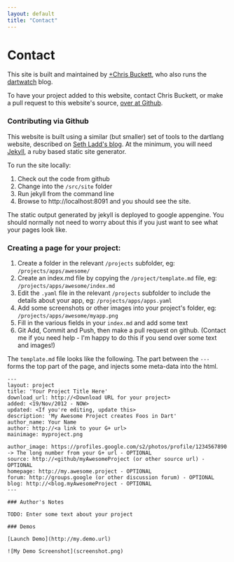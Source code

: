 ```yaml
---
layout: default
title: "Contact"
---
```


# Contact

This site is built and maintained by <a href="https://plus.google.com/117571249567635877826">+Chris Buckett</a>, 
who also runs the [dartwatch](http://blog.dartwatch.com) blog.  

To have your project added to this website, contact Chris Buckett, or make a pull request to this website's source, [over at Github](https://github.com/Dartwatch/builtwithdart.com).

### Contributing via Github

This website is built using a similar (but smaller) set of tools to the dartlang website, described on [Seth Ladd's blog](http://blog.sethladd.com/2012/07/how-we-built-dartlangorg.html).
At the minimum, you will need [Jekyll](http://jekyllrb.com/), a ruby based static site generator.  

To run the site locally:
1. Check out the code from github
2. Change into the `/src/site` folder
3. Run jekyll from the command line
4. Browse to http://localhost:8091 and you should see the site.

The static output generated by jekyll is deployed to google appengine.  You should normally not need to worry about this if you just want to see
what your pages look like.

### Creating a page for your project:

1. Create a folder in the relevant `/projects` subfolder, eg: `/projects/apps/awesome/`
2. Create an index.md file by copying the `/project/template.md` file, eg: `/projects/apps/awesome/index.md`
3. Edit the `.yaml` file in the relevant `/projects` subfolder to include the details about your app, eg: `/projects/apps/apps.yaml`
4. Add some screenshots or other images into your project's folder, eg: `/projects/apps/awesome/myapp.png`
5. Fill in the various fields in your `index.md` and add some text
6. Git Add, Commit and Push, then make a pull request on github.
(Contact me if you need help - I'm happy to do this if you send over some text and images!)

The `template.md` file looks like the following.  The part between the `---` forms the top part of the page, and injects some meta-data into the html.

	---
	layout: project
	title: 'Your Project Title Here'
	download_url: http://<Download URL for your project>
	added: <19/Nov/2012 - NOW>
	updated: <If you're editing, update this>
	description: 'My Awesome Project creates Foos in Dart'
	author_name: Your Name
	author: http://<a link to your G+ url>
	mainimage: myproject.png
	
	author_image: https://profiles.google.com/s2/photos/profile/1234567890 -> The long number from your G+ url - OPTIONAL
	source: http://<github/myAwesomeProject (or other source url) - OPTIONAL
	homepage: http://my.awesome.project - OPTIONAL
	forum: http://groups.google (or other discussion forum) - OPTIONAL
	blog: http://<blog.myAwesomeProject - OPTIONAL
	---

	### Author's Notes

	TODO: Enter some text about your project

	### Demos

	[Launch Demo](http://my.demo.url)

	![My Demo Screenshot](screenshot.png)



